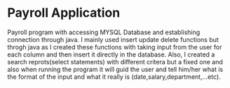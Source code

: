 # Payroll Application

Payroll program with accessing MYSQL Database and establishing connection through java.
I mainly used insert update delete functions but throgh java as I created these functions with taking input from the user for each column and then insert it directly in the database.
Also, I created a search reprots(select statements) with different critera but a fixed one and also when running the program it will guid the user and tell him/her what is the format of the input and what it really is (date,salary,department,...etc).
